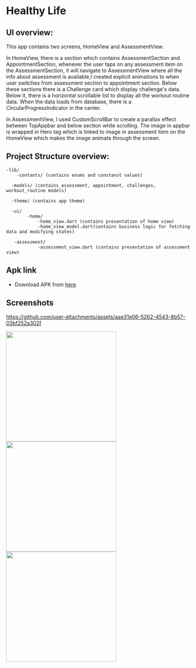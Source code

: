 # Healthy Life

## UI overview:
This app contains two screens, HomeView and AssessmentView.

In HomeView, there is a section which contains AssessmentSection and AppointmentSection, whenever the user taps on any assessment item on the AssessmentSection, it will navigate to AssessmentView where all the info about assessment is available,I created explicit animations to when user switches from assessment section to appointment section. Below these sections there is a Challenge card which display challenge's data. Below it, there is a horizontal scrollable list to display all the workout routine data.
When the data loads from database, there is a CircularProgressIndicator in the center.

In AssessmentView, I used CustomScrollBar to create a parallax effect between TopAppbar and below section while scrolling. The image in appbar is wrapped in Hero tag which is linked to image in assessment item on the HomeView which makes the image animate through the screen.


## Project Structure overview:
```
-lib/
	-contants/ (contains enums and constanst values)
 
  -models/ (contains assessment, appointment, challenges, workout_routine models)
  
  -theme/ (contains app theme)
  
  -ui/
		-home/
			-home_view.dart (contains presentation of home view)
			-home_view_model.dart(contains business logic for fetching data and modifying states)
   
   -assessment/
			-assessment_view.dart (contains presentation of assessment view)
```

## Apk link
- Download APK from [here](https://drive.google.com/file/d/1Ws6mcsxKgquwrzGs_9__DWazB83l9nGu/view?usp=sharing)

## Screenshots

https://github.com/user-attachments/assets/aae31e06-5262-4543-8b57-03bf252a302f

<img src="https://github.com/user-attachments/assets/668070d9-8289-4540-b667-4ecdf484351b" width="300">
<img src="https://github.com/user-attachments/assets/634e9bbb-60b5-4301-a330-92e0e7996496" width="300">
<img src="https://github.com/user-attachments/assets/2e92ace5-b5a8-4e0d-a328-4ea697eae539" width="300">
